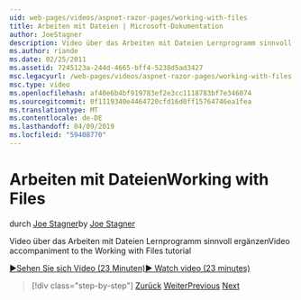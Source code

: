 ```yaml
---
uid: web-pages/videos/aspnet-razor-pages/working-with-files
title: Arbeiten mit Dateien | Microsoft-Dokumentation
author: JoeStagner
description: Video über das Arbeiten mit Dateien Lernprogramm sinnvoll ergänzen
ms.author: riande
ms.date: 02/25/2011
ms.assetid: 7245123a-244d-4665-bff4-5238d5ad3427
msc.legacyurl: /web-pages/videos/aspnet-razor-pages/working-with-files
msc.type: video
ms.openlocfilehash: af40e6b4bf919783ef2e3cc1118783bf7e346074
ms.sourcegitcommit: 0f1119340e4464720cfd16d0ff15764746ea1fea
ms.translationtype: MT
ms.contentlocale: de-DE
ms.lasthandoff: 04/09/2019
ms.locfileid: "59408770"
---
```

# <a name="working-with-files"></a><span data-ttu-id="1e22e-103">Arbeiten mit Dateien</span><span class="sxs-lookup"><span data-stu-id="1e22e-103">Working with Files</span></span>

<span data-ttu-id="1e22e-104">durch [Joe Stagner](https://github.com/JoeStagner)</span><span class="sxs-lookup"><span data-stu-id="1e22e-104">by [Joe Stagner](https://github.com/JoeStagner)</span></span>

<span data-ttu-id="1e22e-105">Video über das Arbeiten mit Dateien Lernprogramm sinnvoll ergänzen</span><span class="sxs-lookup"><span data-stu-id="1e22e-105">Video accompaniment to the Working with Files tutorial</span></span>

[<span data-ttu-id="1e22e-106">&#9654;Sehen Sie sich Video (23 Minuten)</span><span class="sxs-lookup"><span data-stu-id="1e22e-106">&#9654; Watch video (23 minutes)</span></span>](https://channel9.msdn.com/Blogs/ASP-NET-Site-Videos/working-with-files)

> [!div class="step-by-step"]
> <span data-ttu-id="1e22e-107">[Zurück](displaying-data-in-a-chart-part-2.md)
> [Weiter](working-with-images.md)</span><span class="sxs-lookup"><span data-stu-id="1e22e-107">[Previous](displaying-data-in-a-chart-part-2.md)
[Next](working-with-images.md)</span></span>
